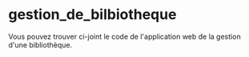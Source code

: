 # gestion_de_bilbiotheque
Vous pouvez trouver ci-joint le code de l'application web de la gestion d'une bibliothèque.
